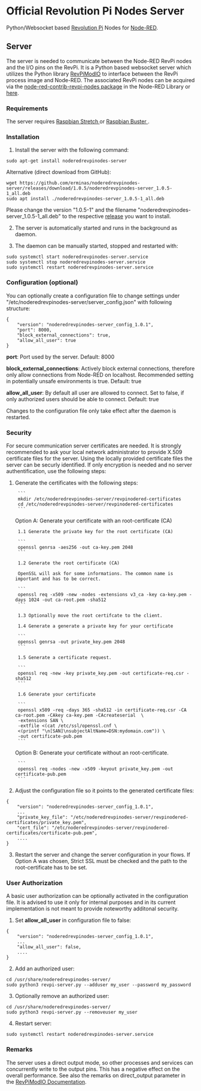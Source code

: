 # Official Revolution Pi Nodes Server

Python/Websocket based [Revolution Pi](https://revolution.kunbus.de/) Nodes for [Node-RED](https://nodered.org/).

Server
------
The server is needed to communicate between the Node-RED RevPi nodes and the I/O pins on the RevPi. 
It is a Python based websocket server which utilizes the Python library [RevPiModIO](https://revpimodio.org/) to interface between the RevPi process image and Node-RED. The associated RevPi nodes can be acquired via the [node-red-contrib-revpi-nodes package](https://flows.nodered.org/node/node-red-contrib-revpi-nodes) in the Node-RED Library or [here](https://github.com/erminas/node-red-contrib-revpi-nodes).

### Requirements
The server requires [Raspbian Stretch ](https://revolution.kunbus.de/shop/de/stretch) or [Raspbian Buster ](https://revolutionpi.de/shop/de/buster).

### Installation
1. Install the server with the following command:
```
sudo apt-get install noderedrevpinodes-server
```
Alternative (direct download from GitHub):
```
wget https://github.com/erminas/noderedrevpinodes-server/releases/download/1.0.5/noderedrevpinodes-server_1.0.5-1_all.deb
sudo apt install ./noderedrevpinodes-server_1.0.5-1_all.deb
```
Please change the version "1.0.5-1" and the filename "noderedrevpinodes-server_1.0.5-1_all.deb" to the respective [release](https://github.com/erminas/noderedrevpinodes-server/releases) you want to install.

2. The server is automatically started and runs in the background as daemon.

3. The daemon can be manually started, stopped and restarted with:
```
sudo systemctl start noderedrevpinodes-server.service
sudo systemctl stop noderedrevpinodes-server.service
sudo systemctl restart noderedrevpinodes-server.service
```

### Configuration (optional)

You can optionally create a configuration file to change settings under "/etc/noderedrevpinodes-server/server_config.json" with following structure:

```
{
    "version": "noderedrevpinodes-server_config_1.0.1",
    "port": 8000,
    "block_external_connections": true,
    "allow_all_user": true
}
```

**port**: Port used by the server. Default: 8000

**block_external_connections**: Actively block external connections, therefore only allow connections from Node-RED on localhost. Recommended setting in potentially unsafe environments is true. Default: true 

**allow_all_user**: By default all user are allowed to connect. Set to false, if only authorized users should be able to connect. Default: true

Changes to the configuration file only take effect after the daemon is restarted.

### Security 

For secure communication server certificates are needed. It is strongly recommended to ask your local network administrator to provide X.509 certificate files for the server. Using the locally provided certificate files the server can be securly identified. If only encryption is needed and no server authentification, use the following steps:

1. Generate the certificates with the following steps:

        ```
        mkdir /etc/noderedrevpinodes-server/revpinodered-certificates
        cd /etc/noderedrevpinodes-server/revpinodered-certificates
        ```

    Option A: Generate your certificate with an root-certificate (CA)

        1.1 Generate the private key for the root certificate (CA)

        ```
        openssl genrsa -aes256 -out ca-key.pem 2048
        ```

        1.2 Generate the root certificate (CA)

        OpenSSL will ask for some informations. The common name is important and has to be correct.

        ```
        openssl req -x509 -new -nodes -extensions v3_ca -key ca-key.pem -days 1024 -out ca-root.pem -sha512
        ```

        1.3 Optionally move the root certifcate to the client. 

        1.4 Generate a generate a private key for your certificate

        ```
        openssl genrsa -out private_key.pem 2048
        ```

        1.5 Generate a certificate request.

        ```
        openssl req -new -key private_key.pem -out certificate-req.csr -sha512
        ```

        1.6 Generate your certificate

        ```
        openssl x509 -req -days 365 -sha512 -in certificate-req.csr -CA ca-root.pem -CAkey ca-key.pem -CAcreateserial  \
        -extensions SAN \
        -extfile <(cat /etc/ssl/openssl.cnf \
        <(printf "\n[SAN]\nsubjectAltName=DSN:mydomain.com")) \
        -out certificate-pub.pem 
        ```

    Option B: Generate your certificate without an root-certificate. 

        ```
        openssl req -nodes -new -x509 -keyout private_key.pem -out certificate-pub.pem
        ```

2. Adjust the configuration file so it points to the generated certificate files:

```
{
    "version": "noderedrevpinodes-server_config_1.0.1",
	...
    "private_key_file": "/etc/noderedrevpinodes-server/revpinodered-certificates/private_key.pem",
    "cert_file": "/etc/noderedrevpinodes-server/revpinodered-certificates/certificate-pub.pem",
	....
}
```

3. Restart the server and change the server configuration in your flows. If Option A was chosen, Strict SSL must be checked and the path to the root-certificate has to be set.

### User Authorization

A basic user authorization can be optionally activated in the configuration file. It is advised to use it only for internal purposes and in its current implementation is not meant to provide noteworthy additonal security. 

1. Set **allow_all_user** in configuration file to false:
```
{
    "version": "noderedrevpinodes-server_config_1.0.1",
	...
    "allow_all_user": false,
	....
}
```

2. Add an authorized user:
```
cd /usr/share/noderedrevpinodes-server/
sudo python3 revpi-server.py --adduser my_user --password my_password
```

3. Optionally remove an authorized user:
```
cd /usr/share/noderedrevpinodes-server/
sudo python3 revpi-server.py --removeuser my_user
```

4. Restart server:
```
sudo systemctl restart noderedrevpinodes-server.service
```

### Remarks

The server uses a direct output mode, so other processes and services can concurrently write to the output pins. 
This has a negative effect on the overall performance. See also the remarks on direct_output parameter in the [RevPiModIO Documentation](https://revpimodio.org/en/doc2/).
